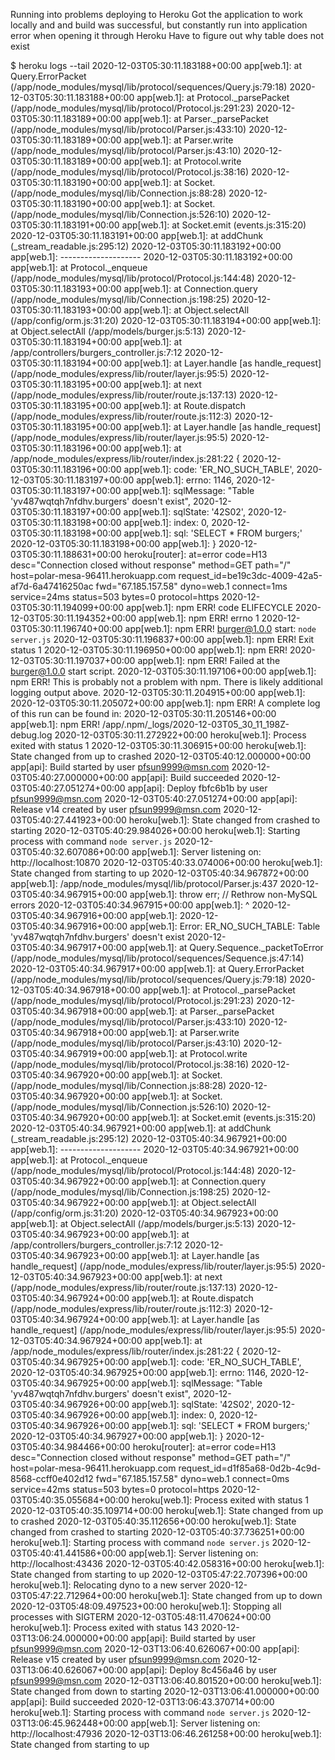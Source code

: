 Running into problems deploying to Heroku
Got the application to work locally and and build was successful, but constantly run into application error when opening it through Heroku
Have to figure out why table does not exist

$ heroku logs --tail
2020-12-03T05:30:11.183188+00:00 app[web.1]: at Query.ErrorPacket (/app/node_modules/mysql/lib/protocol/sequences/Query.js:79:18)
2020-12-03T05:30:11.183188+00:00 app[web.1]: at Protocol._parsePacket (/app/node_modules/mysql/lib/protocol/Protocol.js:291:23)
2020-12-03T05:30:11.183189+00:00 app[web.1]: at Parser._parsePacket (/app/node_modules/mysql/lib/protocol/Parser.js:433:10)
2020-12-03T05:30:11.183189+00:00 app[web.1]: at Parser.write (/app/node_modules/mysql/lib/protocol/Parser.js:43:10)
2020-12-03T05:30:11.183189+00:00 app[web.1]: at Protocol.write (/app/node_modules/mysql/lib/protocol/Protocol.js:38:16)
2020-12-03T05:30:11.183190+00:00 app[web.1]: at Socket.<anonymous> (/app/node_modules/mysql/lib/Connection.js:88:28)
2020-12-03T05:30:11.183190+00:00 app[web.1]: at Socket.<anonymous> (/app/node_modules/mysql/lib/Connection.js:526:10)
2020-12-03T05:30:11.183191+00:00 app[web.1]: at Socket.emit (events.js:315:20)
2020-12-03T05:30:11.183191+00:00 app[web.1]: at addChunk (_stream_readable.js:295:12)
2020-12-03T05:30:11.183192+00:00 app[web.1]: --------------------
2020-12-03T05:30:11.183192+00:00 app[web.1]: at Protocol._enqueue (/app/node_modules/mysql/lib/protocol/Protocol.js:144:48)
2020-12-03T05:30:11.183193+00:00 app[web.1]: at Connection.query (/app/node_modules/mysql/lib/Connection.js:198:25)
2020-12-03T05:30:11.183193+00:00 app[web.1]: at Object.selectAll (/app/config/orm.js:31:20)
2020-12-03T05:30:11.183194+00:00 app[web.1]: at Object.selectAll (/app/models/burger.js:5:13)
2020-12-03T05:30:11.183194+00:00 app[web.1]: at /app/controllers/burgers_controller.js:7:12
2020-12-03T05:30:11.183194+00:00 app[web.1]: at Layer.handle [as handle_request] (/app/node_modules/express/lib/router/layer.js:95:5)
2020-12-03T05:30:11.183195+00:00 app[web.1]: at next (/app/node_modules/express/lib/router/route.js:137:13)
2020-12-03T05:30:11.183195+00:00 app[web.1]: at Route.dispatch (/app/node_modules/express/lib/router/route.js:112:3)
2020-12-03T05:30:11.183195+00:00 app[web.1]: at Layer.handle [as handle_request] (/app/node_modules/express/lib/router/layer.js:95:5)
2020-12-03T05:30:11.183196+00:00 app[web.1]: at /app/node_modules/express/lib/router/index.js:281:22 {
2020-12-03T05:30:11.183196+00:00 app[web.1]: code: 'ER_NO_SUCH_TABLE',
2020-12-03T05:30:11.183197+00:00 app[web.1]: errno: 1146,
2020-12-03T05:30:11.183197+00:00 app[web.1]: sqlMessage: "Table 'yv487wqtqh7nfdhv.burgers' doesn't exist",
2020-12-03T05:30:11.183197+00:00 app[web.1]: sqlState: '42S02',
2020-12-03T05:30:11.183198+00:00 app[web.1]: index: 0,
2020-12-03T05:30:11.183198+00:00 app[web.1]: sql: 'SELECT * FROM burgers;'
2020-12-03T05:30:11.183198+00:00 app[web.1]: }
2020-12-03T05:30:11.188631+00:00 heroku[router]: at=error code=H13 desc="Connection closed without response" method=GET path="/" host=polar-mesa-96411.herokuapp.com request_id=be19c3dc-4009-42a5-af7d-6a47416250ac fwd="67.185.157.58" dyno=web.1 connect=1ms service=24ms status=503 bytes=0 protocol=https
2020-12-03T05:30:11.194099+00:00 app[web.1]: npm ERR! code ELIFECYCLE
2020-12-03T05:30:11.194352+00:00 app[web.1]: npm ERR! errno 1
2020-12-03T05:30:11.196740+00:00 app[web.1]: npm ERR! burger@1.0.0 start: `node server.js`
2020-12-03T05:30:11.196837+00:00 app[web.1]: npm ERR! Exit status 1
2020-12-03T05:30:11.196950+00:00 app[web.1]: npm ERR!
2020-12-03T05:30:11.197037+00:00 app[web.1]: npm ERR! Failed at the burger@1.0.0 start script.
2020-12-03T05:30:11.197106+00:00 app[web.1]: npm ERR! This is probably not a problem with npm. There is likely additional logging output above.
2020-12-03T05:30:11.204915+00:00 app[web.1]:
2020-12-03T05:30:11.205072+00:00 app[web.1]: npm ERR! A complete log of this run can be found in:
2020-12-03T05:30:11.205146+00:00 app[web.1]: npm ERR!     /app/.npm/_logs/2020-12-03T05_30_11_198Z-debug.log
2020-12-03T05:30:11.272922+00:00 heroku[web.1]: Process exited with status 1
2020-12-03T05:30:11.306915+00:00 heroku[web.1]: State changed from up to crashed
2020-12-03T05:40:12.000000+00:00 app[api]: Build started by user pfsun9999@msn.com
2020-12-03T05:40:27.000000+00:00 app[api]: Build succeeded
2020-12-03T05:40:27.051274+00:00 app[api]: Deploy fbfc6b1b by user pfsun9999@msn.com
2020-12-03T05:40:27.051274+00:00 app[api]: Release v14 created by user pfsun9999@msn.com
2020-12-03T05:40:27.441923+00:00 heroku[web.1]: State changed from crashed to starting
2020-12-03T05:40:29.984026+00:00 heroku[web.1]: Starting process with command `node server.js`
2020-12-03T05:40:32.607086+00:00 app[web.1]: Server listening on: http://localhost:10870
2020-12-03T05:40:33.074006+00:00 heroku[web.1]: State changed from starting to up
2020-12-03T05:40:34.967872+00:00 app[web.1]: /app/node_modules/mysql/lib/protocol/Parser.js:437
2020-12-03T05:40:34.967915+00:00 app[web.1]: throw err; // Rethrow non-MySQL errors
2020-12-03T05:40:34.967915+00:00 app[web.1]: ^
2020-12-03T05:40:34.967916+00:00 app[web.1]:
2020-12-03T05:40:34.967916+00:00 app[web.1]: Error: ER_NO_SUCH_TABLE: Table 'yv487wqtqh7nfdhv.burgers' doesn't exist
2020-12-03T05:40:34.967917+00:00 app[web.1]: at Query.Sequence._packetToError (/app/node_modules/mysql/lib/protocol/sequences/Sequence.js:47:14)
2020-12-03T05:40:34.967917+00:00 app[web.1]: at Query.ErrorPacket (/app/node_modules/mysql/lib/protocol/sequences/Query.js:79:18)
2020-12-03T05:40:34.967918+00:00 app[web.1]: at Protocol._parsePacket (/app/node_modules/mysql/lib/protocol/Protocol.js:291:23)
2020-12-03T05:40:34.967918+00:00 app[web.1]: at Parser._parsePacket (/app/node_modules/mysql/lib/protocol/Parser.js:433:10)
2020-12-03T05:40:34.967918+00:00 app[web.1]: at Parser.write (/app/node_modules/mysql/lib/protocol/Parser.js:43:10)
2020-12-03T05:40:34.967919+00:00 app[web.1]: at Protocol.write (/app/node_modules/mysql/lib/protocol/Protocol.js:38:16)
2020-12-03T05:40:34.967920+00:00 app[web.1]: at Socket.<anonymous> (/app/node_modules/mysql/lib/Connection.js:88:28)
2020-12-03T05:40:34.967920+00:00 app[web.1]: at Socket.<anonymous> (/app/node_modules/mysql/lib/Connection.js:526:10)
2020-12-03T05:40:34.967920+00:00 app[web.1]: at Socket.emit (events.js:315:20)
2020-12-03T05:40:34.967921+00:00 app[web.1]: at addChunk (_stream_readable.js:295:12)
2020-12-03T05:40:34.967921+00:00 app[web.1]: --------------------
2020-12-03T05:40:34.967921+00:00 app[web.1]: at Protocol._enqueue (/app/node_modules/mysql/lib/protocol/Protocol.js:144:48)
2020-12-03T05:40:34.967922+00:00 app[web.1]: at Connection.query (/app/node_modules/mysql/lib/Connection.js:198:25)
2020-12-03T05:40:34.967922+00:00 app[web.1]: at Object.selectAll (/app/config/orm.js:31:20)
2020-12-03T05:40:34.967923+00:00 app[web.1]: at Object.selectAll (/app/models/burger.js:5:13)
2020-12-03T05:40:34.967923+00:00 app[web.1]: at /app/controllers/burgers_controller.js:7:12
2020-12-03T05:40:34.967923+00:00 app[web.1]: at Layer.handle [as handle_request] (/app/node_modules/express/lib/router/layer.js:95:5)
2020-12-03T05:40:34.967923+00:00 app[web.1]: at next (/app/node_modules/express/lib/router/route.js:137:13)
2020-12-03T05:40:34.967924+00:00 app[web.1]: at Route.dispatch (/app/node_modules/express/lib/router/route.js:112:3)
2020-12-03T05:40:34.967924+00:00 app[web.1]: at Layer.handle [as handle_request] (/app/node_modules/express/lib/router/layer.js:95:5)
2020-12-03T05:40:34.967924+00:00 app[web.1]: at /app/node_modules/express/lib/router/index.js:281:22 {
2020-12-03T05:40:34.967925+00:00 app[web.1]: code: 'ER_NO_SUCH_TABLE',
2020-12-03T05:40:34.967925+00:00 app[web.1]: errno: 1146,
2020-12-03T05:40:34.967925+00:00 app[web.1]: sqlMessage: "Table 'yv487wqtqh7nfdhv.burgers' doesn't exist",
2020-12-03T05:40:34.967926+00:00 app[web.1]: sqlState: '42S02',
2020-12-03T05:40:34.967926+00:00 app[web.1]: index: 0,
2020-12-03T05:40:34.967926+00:00 app[web.1]: sql: 'SELECT * FROM burgers;'
2020-12-03T05:40:34.967927+00:00 app[web.1]: }
2020-12-03T05:40:34.984466+00:00 heroku[router]: at=error code=H13 desc="Connection closed without response" method=GET path="/" host=polar-mesa-96411.herokuapp.com request_id=d1f85a68-0d2b-4c9d-8568-ccff0e402d12 fwd="67.185.157.58" dyno=web.1 connect=0ms service=42ms status=503 bytes=0 protocol=https
2020-12-03T05:40:35.055684+00:00 heroku[web.1]: Process exited with status 1
2020-12-03T05:40:35.109714+00:00 heroku[web.1]: State changed from up to crashed
2020-12-03T05:40:35.112656+00:00 heroku[web.1]: State changed from crashed to starting
2020-12-03T05:40:37.736251+00:00 heroku[web.1]: Starting process with command `node server.js`
2020-12-03T05:40:41.441586+00:00 app[web.1]: Server listening on: http://localhost:43436
2020-12-03T05:40:42.058316+00:00 heroku[web.1]: State changed from starting to up
2020-12-03T05:47:22.707396+00:00 heroku[web.1]: Relocating dyno to a new server
2020-12-03T05:47:22.712964+00:00 heroku[web.1]: State changed from up to down
2020-12-03T05:48:09.497523+00:00 heroku[web.1]: Stopping all processes with SIGTERM
2020-12-03T05:48:11.470624+00:00 heroku[web.1]: Process exited with status 143
2020-12-03T13:06:24.000000+00:00 app[api]: Build started by user pfsun9999@msn.com
2020-12-03T13:06:40.626067+00:00 app[api]: Release v15 created by user pfsun9999@msn.com
2020-12-03T13:06:40.626067+00:00 app[api]: Deploy 8c456a46 by user pfsun9999@msn.com
2020-12-03T13:06:40.801520+00:00 heroku[web.1]: State changed from down to starting
2020-12-03T13:06:41.000000+00:00 app[api]: Build succeeded
2020-12-03T13:06:43.370714+00:00 heroku[web.1]: Starting process with command `node server.js`
2020-12-03T13:06:45.962448+00:00 app[web.1]: Server listening on: http://localhost:47936
2020-12-03T13:06:46.261258+00:00 heroku[web.1]: State changed from starting to up

